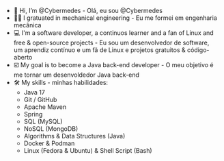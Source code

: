 - 👋 Hi, I’m @Cybermedes - Olá, eu sou @Cybermedes
- 👨‍🔧 I gratuated in mechanical engineering - Eu me formei em engenharia mecânica
- 💻 I'm a software developer, a continuos learner and a fan of Linux and free & open-source projects - Eu sou um desenvolvedor de software, um aprendiz contínuo e um fã de Linux e projetos gratuitos & código-aberto
- ☑️ My goal is to become a Java back-end developer - O meu objetivo é me tornar um desenvoldedor Java back-end
- 🛠️ My skills - minhas habilidades:
    - Java 17
    - Git / GitHub
    - Apache Maven
    - Spring
    - SQL (MySQL)
    - NoSQL (MongoDB)
    - Algorithms & Data Structures (Java)
    - Docker & Podman
    - Linux (Fedora & Ubuntu) & Shell Script (Bash)
<!---
Cybermedes/Cybermedes is a ✨ special ✨ repository because its `README.md` (this file) appears on your GitHub profile.
You can click the Preview link to take a look at your changes.
--->
